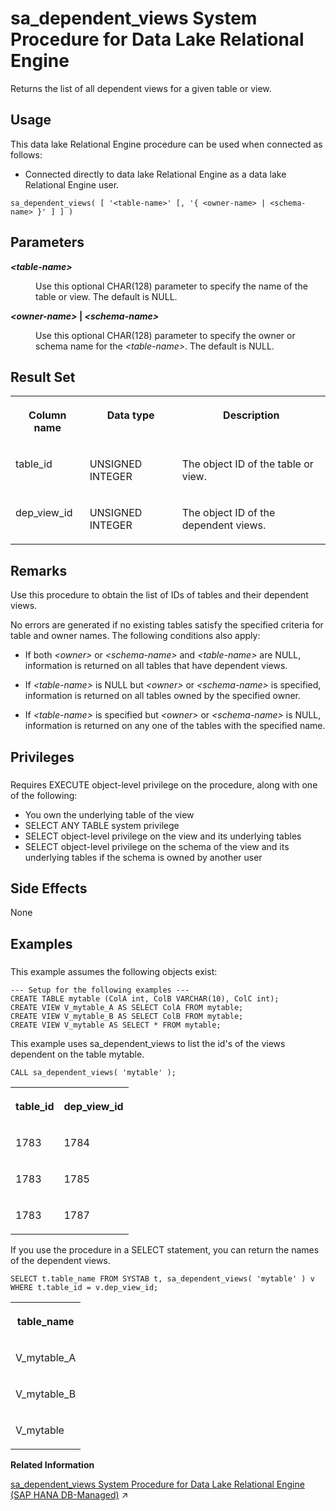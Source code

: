 <!-- loio3be595096c5f101489d8d608a7ef882e -->

# sa\_dependent\_views System Procedure for Data Lake Relational Engine

Returns the list of all dependent views for a given table or view.



<a name="loio3be595096c5f101489d8d608a7ef882e__section_p4t_vqn_14b"/>

## Usage

This data lake Relational Engine procedure can be used when connected as follows:

-   Connected directly to data lake Relational Engine as a data lake Relational Engine user.



```
sa_dependent_views( [ '<table-name>' [, '{ <owner-name> | <schema-name> }' ] ] )
```



<a name="loio3be595096c5f101489d8d608a7ef882e__sa_dependent_views_parm1"/>

## Parameters


<dl>
<dt><b>

*<table-name\>* 

</b></dt>
<dd>

Use this optional CHAR\(128\) parameter to specify the name of the table or view. The default is NULL.



</dd><dt><b>

*<owner-name\>* | *<schema-name\>*

</b></dt>
<dd>

Use this optional CHAR\(128\) parameter to specify the owner or schema name for the *<table-name\>*. The default is NULL.



</dd>
</dl>



<a name="loio3be595096c5f101489d8d608a7ef882e__sa_dependent_views_resultset1"/>

## Result Set


<table>
<tr>
<th valign="top">

Column name

</th>
<th valign="top">

Data type

</th>
<th valign="top">

Description

</th>
</tr>
<tr>
<td valign="top">

table\_id

</td>
<td valign="top">

UNSIGNED INTEGER

</td>
<td valign="top">

The object ID of the table or view.

</td>
</tr>
<tr>
<td valign="top">

dep\_view\_id

</td>
<td valign="top">

UNSIGNED INTEGER

</td>
<td valign="top">

The object ID of the dependent views.

</td>
</tr>
</table>



<a name="loio3be595096c5f101489d8d608a7ef882e__sa_dependent_views_remarks1"/>

## Remarks

Use this procedure to obtain the list of IDs of tables and their dependent views.

No errors are generated if no existing tables satisfy the specified criteria for table and owner names. The following conditions also apply:

-   If both *<owner\>* or *<schema-name\>*  and *<table-name\>* are NULL, information is returned on all tables that have dependent views.

-   If *<table-name\>* is NULL but *<owner\>* or *<schema-name\>*  is specified, information is returned on all tables owned by the specified owner.

-   If *<table-name\>* is specified but *<owner\>* or *<schema-name\>*  is NULL, information is returned on any one of the tables with the specified name.




<a name="loio3be595096c5f101489d8d608a7ef882e__sa_dependent_views_priv1"/>

## Privileges



### 

Requires EXECUTE object-level privilege on the procedure, along with one of the following:

-   You own the underlying table of the view
-   SELECT ANY TABLE system privilege
-   SELECT object-level privilege on the view and its underlying tables
-   SELECT object-level privilege on the schema of the view and its underlying tables if the schema is owned by another user



<a name="loio3be595096c5f101489d8d608a7ef882e__sa_dependent_views_sideefects1"/>

## Side Effects

None



<a name="loio3be595096c5f101489d8d608a7ef882e__sa_dependent_views_example1"/>

## Examples



### 

This example assumes the following objects exist:

```
--- Setup for the following examples ---
CREATE TABLE mytable (ColA int, ColB VARCHAR(10), ColC int);
CREATE VIEW V_mytable_A AS SELECT ColA FROM mytable;
CREATE VIEW V_mytable_B AS SELECT ColB FROM mytable;
CREATE VIEW V_mytable AS SELECT * FROM mytable;
```

This example uses sa\_dependent\_views to list the id's of the views dependent on the table mytable.

```
CALL sa_dependent_views( 'mytable' );
```


<table>
<tr>
<th valign="top">

table\_id

</th>
<th valign="top">

dep\_view\_id

</th>
</tr>
<tr>
<td valign="top">

1783

</td>
<td valign="top">

1784

</td>
</tr>
<tr>
<td valign="top">

1783

</td>
<td valign="top">

1785

</td>
</tr>
<tr>
<td valign="top">

1783

</td>
<td valign="top">

1787

</td>
</tr>
</table>

If you use the procedure in a SELECT statement, you can return the names of the dependent views.

```
SELECT t.table_name FROM SYSTAB t, sa_dependent_views( 'mytable' ) v 
WHERE t.table_id = v.dep_view_id;
```


<table>
<tr>
<th valign="top">

table\_name

</th>
</tr>
<tr>
<td valign="top">

V\_mytable\_A

</td>
</tr>
<tr>
<td valign="top">

V\_mytable\_B

</td>
</tr>
<tr>
<td valign="top">

V\_mytable

</td>
</tr>
</table>

**Related Information**  


[sa_dependent_views System Procedure for Data Lake Relational Engine (SAP HANA DB-Managed)](https://help.sap.com/viewer/a898e08b84f21015969fa437e89860c8/2024_1_QRC/en-US/47783e3af31b4f27a28b41ad534f8332.html "Returns the list of all dependent views for a given table or view.") :arrow_upper_right:

